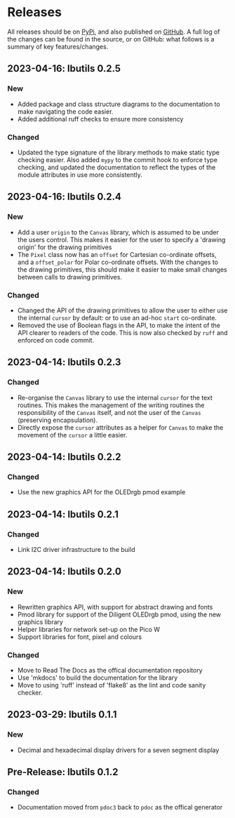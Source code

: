 # Releases

All releases should be on [PyPi](https://pypi.org/project/lbutils-mp/), and also published on [GitHub](https://github.com/dlove24/lbutils). A full log of the changes can be found in the source, or on GitHub: what follows is a summary of key features/changes.

## 2023-04-16: lbutils 0.2.5

### New

- Added package and class structure diagrams to the documentation to make navigating the code easier.
- Added additional ruff checks to ensure more consistency

### Changed

- Updated the type signature of the library methods to make static type checking easier. Also added `mypy` to the commit hook to enforce type checking, and updated the documentation to reflect the types of the module attributes in use more consistently.

## 2023-04-16: lbutils 0.2.4

### New

- Add a user `origin` to the `Canvas` library, which is assumed to be under the users control. This makes it easier for the user to specify a 'drawing origin' for the drawing primitives
- The `Pixel` class now has an `offset` for Cartesian co-ordinate offsets, and a `offset_polar` for Polar co-ordinate offsets. With the changes to the drawing primitives, this should make it easier to make small changes between calls to drawing primitives.

### Changed

- Changed the API of the drawing primitives to allow the user to either use the internal `cursor` by default: or to use an ad-hoc `start` co-ordinate.
- Removed the use of Boolean flags in the API, to make the intent of the API clearer to readers of the code. This is now also checked by `ruff` and enforced on code commit.

## 2023-04-14: lbutils 0.2.3

### Changed

- Re-organise the `Canvas` library to use the internal `cursor` for the text routines. This makes the management of the writing routines the responsibility of the `Canvas` itself, and not the user of the `Canvas` (preserving encapsulation).
- Directly expose the `cursor` attributes as a helper for `Canvas` to make the movement of the `cursor` a little easier.

## 2023-04-14: lbutils 0.2.2

### Changed

- Use the new graphics API for the OLEDrgb pmod example

## 2023-04-14: lbutils 0.2.1

### Changed

- Link I2C driver infrastructure to the build

## 2023-04-14: lbutils 0.2.0

### New

- Rewritten graphics API, with support for abstract drawing and fonts
- Pmod library for support of the Diligent OLEDrgb pmod, using the new graphics library
- Helper libraries for network set-up on the Pico W
- Support libraries for font, pixel and colours

### Changed

- Move to Read The Docs as the offical documentation repository
- Use 'mkdocs' to build the documentation for the library
- Move to using 'ruff' instead of 'flake8' as the lint and code sanity checker.

## 2023-03-29: lbutils 0.1.1

### New

- Decimal and hexadecimal display drivers for a seven segment display

## Pre-Release: lbutils 0.1.2

### Changed

- Documentation moved from `pdoc3` back to `pdoc` as the offical generator
